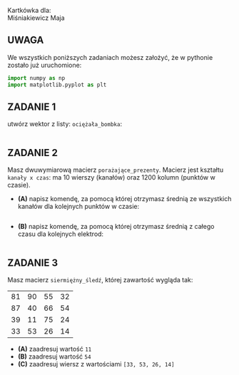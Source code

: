 Kartkówka dla:  
Miśniakiewicz Maja

## UWAGA
We wszystkich poniższych zadaniach możesz założyć, że w pythonie zostało już uruchomione:
```python
import numpy as np
import matplotlib.pyplot as plt
```

## ZADANIE 1  

utwórz wektor z listy: `ociężała_bombka`:
```

```

## ZADANIE 2  

Masz dwuwymiarową macierz `porażające_prezenty`. Macierz jest kształtu `kanały x czas`: ma 10 wierszy (kanałów) oraz 1200 kolumn (punktów w czasie).
* **(A)** napisz komendę, za pomocą której otrzymasz średnią ze wszystkich kanałów dla kolejnych punktów w czasie:
```

```
* **(B)** napisz komendę, za pomocą której otrzymasz średnią z całego czasu dla kolejnych elektrod:
```

```

## ZADANIE 3  

Masz macierz `siermiężny_śledź`, której zawartość wygląda tak:
<table>
<tr>
<td align="center"> 81 </td>
<td align="center"> 90 </td>
<td align="center"> 55 </td>
<td align="center"> 32 </td>
</tr>
<tr>
<td align="center"> 87 </td>
<td align="center"> 40 </td>
<td align="center"> 66 </td>
<td align="center"> 54 </td>
</tr>
<tr>
<td align="center"> 39 </td>
<td align="center"> 11 </td>
<td align="center"> 75 </td>
<td align="center"> 24 </td>
</tr>
<tr>
<td align="center"> 33 </td>
<td align="center"> 53 </td>
<td align="center"> 26 </td>
<td align="center"> 14 </td>
</tr>
</table>

* **(A)** zaadresuj wartość `11`
* **(B)** zaadresuj wartość `54`
* **(C)** zaadresuj wiersz z wartościami `[33, 53, 26, 14]`

